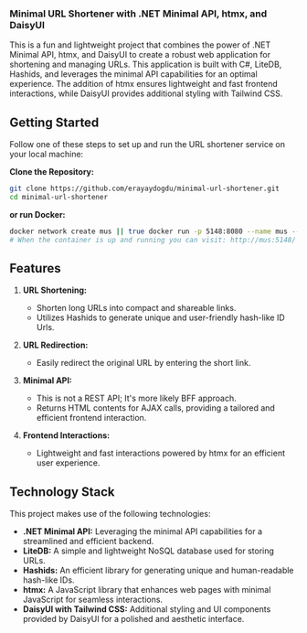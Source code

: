 ### Minimal URL Shortener with .NET Minimal API, htmx, and DaisyUI

This is a fun and lightweight project that combines the power of .NET Minimal API, htmx, and DaisyUI to create a robust web application for shortening and managing URLs. This application is built with C#, LiteDB, Hashids, and leverages the minimal API capabilities for an optimal experience. The addition of htmx ensures lightweight and fast frontend interactions, while DaisyUI provides additional styling with Tailwind CSS.

## Getting Started

Follow one of these steps to set up and run the URL shortener service on your local machine:

**Clone the Repository:**
   ```bash
   git clone https://github.com/erayaydogdu/minimal-url-shortener.git
   cd minimal-url-shortener
   ```

**or run Docker:**
   ```bash 
   docker network create mus || true docker run -p 5148:8080 --name mus --network mus -v data_mus:/app --user root erayaydogdu/minimal-url-shortener
   # When the container is up and running you can visit: http://mus:5148/
   ```


## Features

1. **URL Shortening:**
   - Shorten long URLs into compact and shareable links.
   - Utilizes Hashids to generate unique and user-friendly hash-like ID Urls.

2. **URL Redirection:**
   - Easily redirect the original URL by entering the short link.

3. **Minimal API:**
   - This is not a REST API; It's more likely BFF approach.
   - Returns HTML contents for AJAX calls, providing a tailored and efficient frontend interaction.

4. **Frontend Interactions:**
   - Lightweight and fast interactions powered by htmx for an efficient user experience.

## Technology Stack

This project makes use of the following technologies:

- **.NET Minimal API:** Leveraging the minimal API capabilities for a streamlined and efficient backend.
- **LiteDB:** A simple and lightweight NoSQL database used for storing URLs.
- **Hashids:** An efficient library for generating unique and human-readable hash-like IDs.
- **htmx:** A JavaScript library that enhances web pages with minimal JavaScript for seamless interactions.
- **DaisyUI with Tailwind CSS:** Additional styling and UI components provided by DaisyUI for a polished and aesthetic interface.